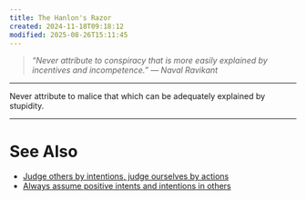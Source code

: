 ```yaml
---
title: The Hanlon's Razor
created: 2024-11-18T09:18:12
modified: 2025-08-26T15:11:45
---
```


> _“Never attribute to conspiracy that is more easily explained by incentives and incompetence.” — Naval Ravikant_

---

Never attribute to malice that which can be adequately explained by stupidity.

---

# See Also

* [Judge others by intentions, judge ourselves by actions](Judge%20others%20by%20intentions,%20judge%20ourselves%20by%20actions.md)
* [Always assume positive intents and intentions in others](Always%20assume%20positive%20intents%20and%20intentions%20in%20others.md)
